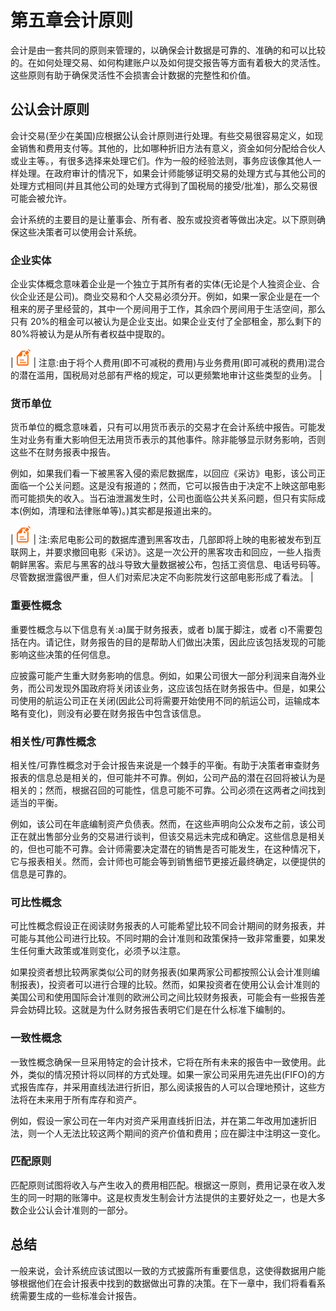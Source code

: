 # 第五章会计原则

会计是由一套共同的原则来管理的，以确保会计数据是可靠的、准确的和可以比较的。在如何处理交易、如何构建账户以及如何提交报告等方面有着极大的灵活性。这些原则有助于确保灵活性不会损害会计数据的完整性和价值。

## 公认会计原则

会计交易(至少在美国)应根据公认会计原则进行处理。有些交易很容易定义，如现金销售和费用支付等。其他的，比如哪种折旧方法有意义，资金如何分配给合伙人或业主等。，有很多选择来处理它们。作为一般的经验法则，事务应该像其他人一样处理。在政府审计的情况下，如果会计师能够证明交易的处理方式与其他公司的处理方式相同(并且其他公司的处理方式得到了国税局的接受/批准)，那么交易很可能会被允许。

会计系统的主要目的是让董事会、所有者、股东或投资者等做出决定。以下原则确保这些决策者可以使用会计系统。

### 企业实体

企业实体概念意味着企业是一个独立于其所有者的实体(无论是个人独资企业、合伙企业还是公司)。商业交易和个人交易必须分开。例如，如果一家企业是在一个租来的房子里经营的，其中一个房间用于工作，其余四个房间用于生活空间，那么只有 20%的租金可以被认为是企业支出。如果企业支付了全部租金，那么剩下的 80%将被认为是从所有者权益中提取的。

| ![](img/note.png) | 注意:由于将个人费用(即不可减税的费用)与业务费用(即可减税的费用)混合的潜在滥用，国税局对总部有严格的规定，可以更频繁地审计这些类型的业务。 |

### 货币单位

货币单位的概念意味着，只有可以用货币表示的交易才在会计系统中报告。可能发生对业务有重大影响但无法用货币表示的其他事件。除非能够显示财务影响，否则这些不在财务报表中报告。

例如，如果我们看一下被黑客入侵的索尼数据库，以回应《采访》电影，该公司正面临一个公关问题。这是没有报道的；然而，它可以报告由于决定不上映这部电影而可能损失的收入。当石油泄漏发生时，公司也面临公共关系问题，但只有实际成本(例如，清理和法律账单等)。)其实都是报道出来的。

| ![](img/note.png) | 注:索尼电影公司的数据库遭到黑客攻击，几部即将上映的电影被发布到互联网上，并要求撤回电影《采访》。这是一次公开的黑客攻击和回应，一些人指责朝鲜黑客。索尼与黑客的战斗导致大量数据被公布，包括工资信息、电话号码等。尽管数据泄露很严重，但人们对索尼决定不向影院发行这部电影形成了看法。 |

### 重要性概念

重要性概念与以下信息有关:a)属于财务报表，或者 b)属于脚注，或者 c)不需要包括在内。请记住，财务报告的目的是帮助人们做出决策，因此应该包括发现的可能影响这些决策的任何信息。

应披露可能产生重大财务影响的信息。例如，如果公司很大一部分利润来自海外业务，而公司发现外国政府将关闭该业务，这应该包括在财务报告中。但是，如果公司使用的航运公司正在关闭(因此公司将需要开始使用不同的航运公司，运输成本略有变化)，则没有必要在财务报告中包含该信息。

### 相关性/可靠性概念

相关性/可靠性概念对于会计报告来说是一个棘手的平衡。有助于决策者审查财务报表的信息总是相关的，但可能并不可靠。例如，公司产品的潜在召回将被认为是相关的；然而，根据召回的可能性，信息可能不可靠。公司必须在这两者之间找到适当的平衡。

例如，该公司在年底编制资产负债表。然而，在这些声明向公众发布之前，该公司正在就出售部分业务的交易进行谈判，但该交易远未完成和确定。这些信息是相关的，但也可能不可靠。会计师需要决定潜在的销售是否可能发生，在这种情况下，它与报表相关。然而，会计师也可能会等到销售细节更接近最终确定，以便提供的信息是可靠的。

### 可比性概念

可比性概念假设正在阅读财务报表的人可能希望比较不同会计期间的财务报表，并可能与其他公司进行比较。不同时期的会计准则和政策保持一致非常重要，如果发生任何重大政策或准则变化，必须予以注意。

如果投资者想比较两家类似公司的财务报表(如果两家公司都按照公认会计准则编制报表)，投资者可以进行合理的比较。然而，如果投资者在使用公认会计准则的美国公司和使用国际会计准则的欧洲公司之间比较财务报表，可能会有一些报告差异会妨碍比较。这就是为什么财务报告表明它们是在什么标准下编制的。

### 一致性概念

一致性概念确保一旦采用特定的会计技术，它将在所有未来的报告中一致使用。此外，类似的情况预计将以同样的方式处理。如果一家公司采用先进先出(FIFO)的方式报告库存，并采用直线法进行折旧，那么阅读报告的人可以合理地预计，这些方法将在未来用于所有库存和资产。

例如，假设一家公司在一年内对资产采用直线折旧法，并在第二年改用加速折旧法，则一个人无法比较这两个期间的资产价值和费用；应在脚注中注明这一变化。

### 匹配原则

匹配原则试图将收入与产生收入的费用相匹配。根据这一原则，费用记录在收入发生的同一时期的账簿中。这是权责发生制会计方法提供的主要好处之一，也是大多数企业公认会计准则的一部分。

## 总结

一般来说，会计系统应该试图以一致的方式披露所有重要信息，这使得数据用户能够根据他们在会计报表中找到的数据做出可靠的决策。在下一章中，我们将看看系统需要生成的一些标准会计报告。